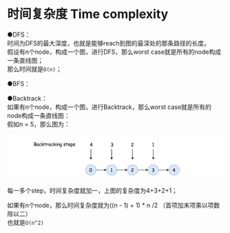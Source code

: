 # 时间复杂度 Time complexity

●DFS：  
时间为DFS的最大深度，也就是能够reach到图的最深处的那条路径的长度。  
假设有n个node，构成一个图，进行DFS，那么worst case就是所有的node构成一条直线图；  
那么时间就是`O(n)`；



●BFS：



●Backtrack：  
如果有n个node，构成一个图，进行Backtrack，那么worst case就是所有的node构成一条直线图：  
假如n = 5，那么图为：

![](.gitbook/assets/207_chain.png)

每一多个step，时间复杂度就加一，上图的复杂度为4+3+2+1；

如果有n个node，那么时间复杂度就为\(\(n - 1\) + 1\) \* n /2 （首项加末项乘以项数除以二）  
也就是`O(n^2)`

